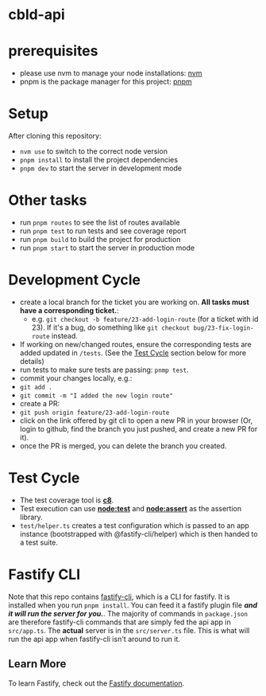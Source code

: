 # cbld-api

# prerequisites

- please use nvm to manage your node installations: [nvm](https://www.freecodecamp.org/news/node-version-manager-nvm-install-guide/)
- pnpm is the package manager for this project: [pnpm](https://pnpm.io/installation)

# Setup

After cloning this repository:

- `nvm use` to switch to the correct node version
- `pnpm install` to install the project dependencies
- `pnpm dev` to start the server in development mode

# Other tasks

- run `pnpm routes` to see the list of routes available
- run `pnpm test` to run tests and see coverage report
- run `pnpm build` to build the project for production
- run `pnpm start` to start the server in production mode

# Development Cycle

- create a local branch for the ticket you are working on. **All tasks must have a corresponding ticket.**:
  - e.g. `git checkout -b feature/23-add-login-route` (for a ticket with id 23). If it's a bug, do something like `git checkout bug/23-fix-login-route` instead.
- If working on new/changed routes, ensure the corresponding tests are added updated in `/tests`. (See the [Test Cycle](#test-cycle) section below for more details)
- run tests to make sure tests are passing: `pnmp test`.
- commit your changes locally, e.g.:
- `git add .`
- `git commit -m "I added the new login route"`
- create a PR:
- `git push origin feature/23-add-login-route`
- click on the link offered by git cli to open a new PR in your browser (Or, login to github, find the branch you just pushed, and create a new PR for it).
- once the PR is merged, you can delete the branch you created.

# Test Cycle

- The test coverage tool is **[c8](https://github.com/bcoe/c8)**.
- Test execution can use **[node:test](https://nodejs.org/api/test.html#test-runner)** and **[node:assert](https://nodejs.org/api/assert/assert)** as the assertion library.
- `test/helper.ts` creates a test configuration which is passed to an app instance (bootstrapped with @fastify-cli/helper) which is then handed to a test suite.

# Fastify CLI

Note that this repo contains [fastify-cli](https://github.com/fastify/fastify-cli), which is a CLI for fastify. It is installed when you run `pnpm install`.
You can feed it a fastify plugin file **_and it will run the server for you._**.
The majority of commands in `package.json` are therefore fastify-cli commands that are simply fed the api app in `src/app.ts`.
The **actual** server is in the `src/server.ts` file. This is what will run the api app when fastify-cli isn't around to run it.

## Learn More

To learn Fastify, check out the [Fastify documentation](https://fastify.dev/docs/latest/).
